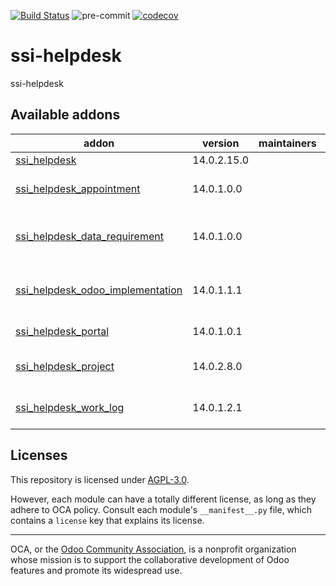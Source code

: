 [![Build Status](https://travis-ci.com/open-synergy/ssi-helpdesk.svg?branch=14.0)](https://travis-ci.com/open-synergy/ssi-helpdesk)
![pre-commit](https://github.com/open-synergy/ssi-helpdesk/actions/workflows/pre-commit.yml/badge.svg)
[![codecov](https://codecov.io/gh/open-synergy/ssi-helpdesk/branch/14.0/graph/badge.svg)](https://codecov.io/gh/open-synergy/ssi-helpdesk)

<!-- /!\ do not modify above this line -->

# ssi-helpdesk

ssi-helpdesk

<!-- /!\ do not modify below this line -->

<!-- prettier-ignore-start -->

[//]: # (addons)

Available addons
----------------
addon | version | maintainers | summary
--- | --- | --- | ---
[ssi_helpdesk](ssi_helpdesk/) | 14.0.2.15.0 |  | Helpdesk
[ssi_helpdesk_appointment](ssi_helpdesk_appointment/) | 14.0.1.0.0 |  | Helpdesk - Appointment Integration
[ssi_helpdesk_data_requirement](ssi_helpdesk_data_requirement/) | 14.0.1.0.0 |  | Helpdesk - Data Requirement Integration
[ssi_helpdesk_odoo_implementation](ssi_helpdesk_odoo_implementation/) | 14.0.1.1.1 |  | Helpdesk - Odoo Implementation Integration
[ssi_helpdesk_portal](ssi_helpdesk_portal/) | 14.0.1.0.1 |  | Helpdesk Portal
[ssi_helpdesk_project](ssi_helpdesk_project/) | 14.0.2.8.0 |  | Helpdesk - Project Integration
[ssi_helpdesk_work_log](ssi_helpdesk_work_log/) | 14.0.1.2.1 |  | Helpdesk - Work Log Integration

[//]: # (end addons)

<!-- prettier-ignore-end -->

## Licenses

This repository is licensed under [AGPL-3.0](LICENSE).

However, each module can have a totally different license, as long as they adhere to OCA
policy. Consult each module's `__manifest__.py` file, which contains a `license` key
that explains its license.

----

OCA, or the [Odoo Community Association](http://odoo-community.org/), is a nonprofit
organization whose mission is to support the collaborative development of Odoo features
and promote its widespread use.
